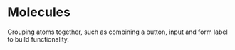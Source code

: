 # Molecules

Grouping atoms together, such as combining a button, input and form label to build functionality.
